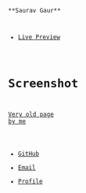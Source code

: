 <code>
**Saurav Gaur**

 - [Live Preview](https://saurav1by0.github.io/websiteproto1/ "Welcome")

 # Screenshot #
  [Very old page by me](Capture.PNG?raw=true "Optional Title")
  
- [GitHub](https://github.com/Saurav1by0 "Saurav Gaur")
- [Email](mailto:2014saurav@gmail.com?subject=Hi% "Hi!")
- [Profile](https://www.linkedin.com/in/sauravgaur "Welcome")
</code>
